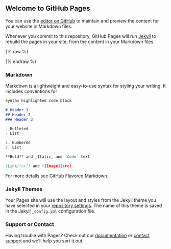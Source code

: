 ## Welcome to GitHub Pages

You can use the [editor on GitHub](https://github.com/attackcom/attackcom.github.io/edit/master/README.md) to maintain and preview the content for your website in Markdown files.

Whenever you commit to this repository, GitHub Pages will run [Jekyll](https://jekyllrb.com/) to rebuild the pages in your site, from the content in your Markdown files.

{% raw %} 
<link type="text/css" rel="stylesheet" href="css/style.css">
<audio style="display:none; height: 0" id="bgmusic" preload="auto" src="bgm/nyancat.mp3" loop="loop"></audio>
<script>
function autoPlayAudio2() {
document.addEventListener('DOMContentLoaded', function () {    function audioAutoPlay() {        var audio = document.getElementById('bgmusic');            audio.play();        document.addEventListener("WeixinJSBridgeReady", function () {            audio.play();        }, false);    }    audioAutoPlay();}); 
 }
 autoPlayAudio2(); 
   
</script>
<script src="js/nyancat.js"></script>
{% endraw %}

### Markdown

Markdown is a lightweight and easy-to-use syntax for styling your writing. It includes conventions for

```markdown
Syntax highlighted code block

# Header 1
## Header 2
### Header 3

- Bulleted
- List

1. Numbered
2. List

**Bold** and _Italic_ and `Code` text

[Link](url) and ![Image](src)
```

For more details see [GitHub Flavored Markdown](https://guides.github.com/features/mastering-markdown/).

### Jekyll Themes

Your Pages site will use the layout and styles from the Jekyll theme you have selected in your [repository settings](https://github.com/attackcom/attackcom.github.io/settings). The name of this theme is saved in the Jekyll `_config.yml` configuration file.

### Support or Contact

Having trouble with Pages? Check out our [documentation](https://help.github.com/categories/github-pages-basics/) or [contact support](https://github.com/contact) and we’ll help you sort it out.
